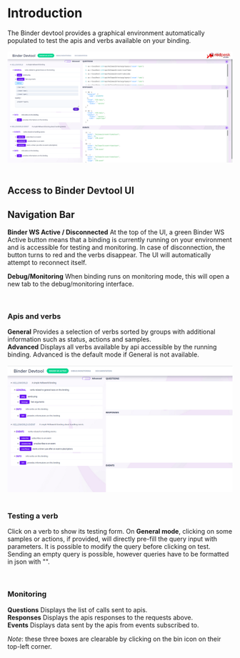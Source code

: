 # Introduction

The Binder devtool provides a graphical environment automatically populated to test the apis and verbs available on your binding.  
&nbsp;
![Demo Binder Devtool](images/demo-verbs.png)
&nbsp;
## Access to Binder Devtool UI

## Navigation Bar

**Binder WS Active / Disconnected** At the top of the UI, a green Binder WS Active button means that a binding is currently running on your environment and is accessible for testing and monitoring. In case of disconnection, the button turns to red and the verbs disappear. The UI will automatically attempt to reconnect itself.  

**Debug/Monitoring** When binding runs on monitoring mode, this will open a new tab to the debug/monitoring interface.  

&nbsp;

### Apis and verbs

**General** Provides a selection of verbs sorted by groups with additional information such as status, actions and samples.  
**Advanced** Displays all verbs available by api accessible by the running binding. Advanced is the default mode if General is not available.  
&nbsp;
![Demo Binder Devtool](images/demo-ui.gif)
&nbsp;
### Testing a verb

Click on a verb to show its testing form. On **General mode**, clicking on some samples or actions, if provided, will directly pre-fill the query input with parameters. It is possible to modify the query before clicking on test. Sending an empty query is possible, however queries have to be formatted in json with "".

&nbsp;
### Monitoring

**Questions** Displays the list of calls sent to apis.  
**Responses** Displays the apis responses to the requests above.  
**Events** Displays data sent by the apis from events subscribed to. 

*Note*: these three boxes are clearable by clicking on the bin icon on their top-left corner.






